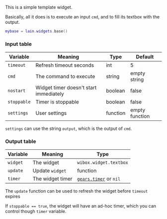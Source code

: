 This is a simple template widget.

Basically, all it does is to execute an input `cmd`, and to fill its textbox with the output.

```lua
mybase = lain.widgets.base()
```

### Input table

Variable | Meaning | Type | Default
--- | --- | --- | ---
`timeout` | Refresh timeout seconds | int | 5
`cmd` | The command to execute | string | empty string
`nostart` | Widget timer doesn't start immediately | boolean | false
`stoppable` | Timer is stoppable | boolean | false
`settings` | User settings | function | empty function

`settings` can use the string `output`, which is the output of `cmd`.

### Output table

Variable | Meaning | Type
--- | --- | ---
`widget` | The widget | `wibox.widget.textbox`
`update` | Update `widget` | function
`timer` | The widget timer | [`gears.timer`](https://awesomewm.org/doc/api/classes/gears.timer.html) or `nil`

The `update` function can be used to refresh the widget before `timeout` expires

If `stoppable == true`, the widget will have an ad-hoc timer, which you can control though `timer` variable.